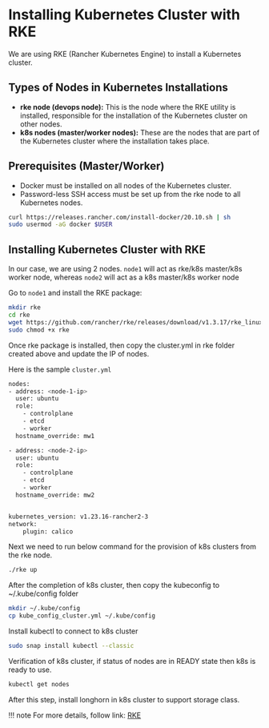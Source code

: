 # Installing Kubernetes Cluster with RKE

We are using RKE (Rancher Kubernetes Engine) to install a Kubernetes cluster.

## Types of Nodes in Kubernetes Installations

- **rke node (devops node):** This is the node where the RKE utility is installed, responsible for the installation of the Kubernetes cluster on other nodes.
- **k8s nodes (master/worker nodes):** These are the nodes that are part of the Kubernetes cluster where the installation takes place.

## Prerequisites (Master/Worker)

- Docker must be installed on all nodes of the Kubernetes cluster.
- Password-less SSH access must be set up from the rke node to all Kubernetes nodes.

```bash
curl https://releases.rancher.com/install-docker/20.10.sh | sh
sudo usermod -aG docker $USER
```


## Installing Kubernetes Cluster with RKE

In our case, we are using 2 nodes. `node1` will act as rke/k8s master/k8s worker node, whereas `node2` will act as a k8s master/k8s worker node 

Go to `node1` and install the RKE package:

```bash
mkdir rke
cd rke
wget https://github.com/rancher/rke/releases/download/v1.3.17/rke_linux-amd64 -O rke
sudo chmod +x rke
```

Once rke package is installed, then copy the cluster.yml in rke folder created above and update the IP of nodes.

Here is the sample `cluster.yml`
```bash
nodes:
- address: <node-1-ip>
  user: ubuntu
  role:
    - controlplane
    - etcd
    - worker
  hostname_override: mw1

- address: <node-2-ip>
  user: ubuntu
  role:
    - controlplane
    - etcd
    - worker
  hostname_override: mw2


kubernetes_version: v1.23.16-rancher2-3
network:
    plugin: calico
```
Next we need to run below command for the provision of k8s clusters from the rke node.

```bash
./rke up 
```

After the completion of k8s cluster, then copy the kubeconfig to ~/.kube/config folder

```bash
mkdir ~/.kube/config
cp kube_config_cluster.yml ~/.kube/config
```

Install kubectl to connect to k8s cluster
```bash
sudo snap install kubectl --classic
```


Verification of k8s cluster, if status of nodes are in READY state then k8s is ready to use.
```bash
kubectl get nodes 
```

After this step, install longhorn in k8s cluster to support storage class.

!!! note
    For more details, follow link: [RKE](https://rke.docs.rancher.com/installation)